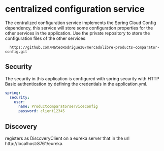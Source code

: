 # centralized configuration service
The centralized configuration service implements the Spring Cloud Config dependency, this service will store some configuration properties for the other services in the application.
Use the private repository to store the configuration files of the other services.
````https
  https://github.com/MateoRodriguez0/mercadolibre-products-comparator-config.git
````


## Security 
The security in this application is configured with spring security with HTTP Basic authentication by defining the credentials in the application.yml.

````yml
spring:
  security:
    user:
      name: Productcomparatorserviceconfig
      password: client12345
````


## Discovery 
registers as DiscoveryClient on a eureka server that in the url http://localhost:8761/eureka.
